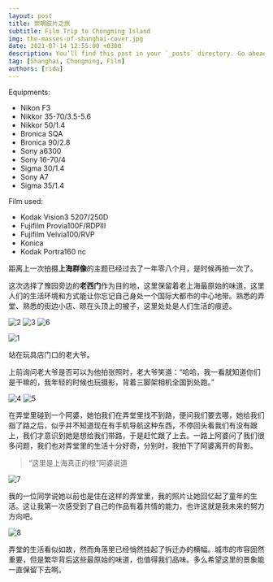 ```yaml
---
layout: post
title: 崇明胶片之旅
subtitle: Film Trip to Chongming Island
img: the-masses-of-shanghai-cover.jpg
date: 2021-07-14 12:55:00 +0300
description: You’ll find this post in your `_posts` directory. Go ahead and edit it and re-build the site to see your changes.
tag: [Shanghai, Chongming, Film]
authors: [rida]
---
```


Equipments:

- Nikon F3
- Nikkor 35-70/3.5-5.6
- Nikkor 50/1.4
- Bronica SQA
- Bronica 90/2.8
- Sony a6300
- Sony 16-70/4
- Sigma 30/1.4
- Sony A7
- Sigma 35/1.4

Film used:

- Kodak Vision3 5207/250D
- Fujifilm Provia100F/RDPIII
- Fujifilm Velvia100/RVP
- Konica
- Kodak Portra160 nc

距离上一次拍摄**上海群像**的主题已经过去了一年零八个月，是时候再拍一次了。

这次选择了豫园旁边的**老西门**作为目的地，这里保留着老上海最原始的味道，这里人们的生活环境和方式能让你忘记自己身处一个国际大都市的中心地带。熟悉的弄堂、熟悉的街边小店、晾在头顶上的被子，这里处处是人们生活的痕迹。

![2](/assets/img/the-masses-of-shanghai-2.jpg)
![3](/assets/img/the-masses-of-shanghai-3.jpg)
![6](/assets/img/the-masses-of-shanghai-6.jpg)

![1](/assets/img/the-masses-of-shanghai-1.jpg)

站在玩具店门口的老大爷。

上前询问老大爷是否可以为他拍张照时，老大爷笑道：“哈哈，我一看就知道你们是干嘛的，我年轻的时候也玩摄影，背着三脚架相机全国到处跑。”

![4](/assets/img/the-masses-of-shanghai-4.jpg)
![5](/assets/img/the-masses-of-shanghai-5.jpg)

在弄堂里碰到一个阿婆，她怕我们在弄堂里找不到路，便问我们要去哪，她给我们指了路之后，似乎并不知道现在有手机导航这种东西，不停回头看我们有没有跟上，我们才意识到她是想给我们带路，于是赶忙跟了上去。一路上阿婆问了我们很多问题，我们也对弄堂里的生活十分好奇，分别时，我拍下了阿婆离开的背影。

> “这里是上海真正的根”阿婆说道

![7](/assets/img/the-masses-of-shanghai-7.jpg)

我的一位同学说她以前也是住在这样的弄堂里，我的照片让她回忆起了童年的生活。这让我第一次感受到了自己的作品有着共情的能力，也许这就是我未来的努力方向吧。

![8](/assets/img/the-masses-of-shanghai-8.jpg)

弄堂的生活看似如故，然而角落里已经悄然挂起了拆迁办的横幅。城市的市容固然重要，但是繁华背后这些最原始的味道，也值得我们品味。多么希望这里的景象能一直保留下去啊。
